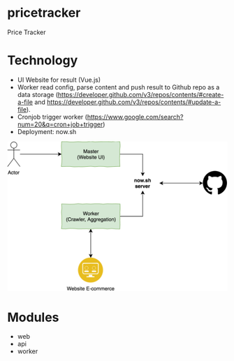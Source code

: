 # pricetracker
Price Tracker

# Technology

- UI Website for result (Vue.js)
- Worker read config, parse content and push result to Github repo as a data storage (https://developer.github.com/v3/repos/contents/#create-a-file and https://developer.github.com/v3/repos/contents/#update-a-file).
- Cronjob trigger worker (https://www.google.com/search?num=20&q=cron+job+trigger)
- Deployment: now.sh

![](price-tracker.png)

# Modules

- web
- api
- worker
